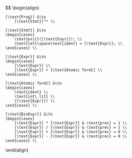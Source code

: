 $$
\begin{align}

	[\text{Prog}] &\to 
		[\text{Stmt}]^* \\
	
	[\text{Stmt}] &\to 
	\begin{cases}
		\text{exit}([\text{Expr}]); \\
		\text{let}\space\text{ident} = [\text{Expr}]; \\
	\end{cases} \\

	[\text{Expr}] &\to 
	\begin{cases}
		[\text{Expr}] \\
		[\text{Expr}] + [\text{Atomic Term}] \\
	\end{cases} \\

	[\text{Atomic Term}] &\to
	\begin{cases}
		\text{ident} \\
		\text{int\_lit} \\
		([\text{Expr}]) \\
	\end{cases} \\

	[\text{BinExpr}] &\to 
	\begin{cases}
		[\text{Expr}] * [\text{Expr}] & \text{prec} = 1 \\
		[\text{Expr}] / [\text{Expr}] & \text{prec} = 1 \\
		[\text{Expr}] + [\text{Expr}] & \text{prec} = 0 \\ 
		[\text{Expr}] - [\text{Expr}] & \text{prec} = 0 \\
	\end{cases} \\

\end{align}